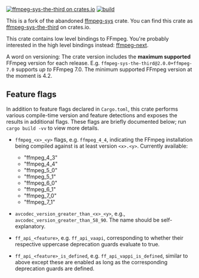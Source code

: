 [![ffmpeg-sys-the-third on crates.io](https://img.shields.io/crates/v/ffmpeg-sys-the-third?cacheSeconds=3600)](https://crates.io/crates/ffmpeg-sys-the-third)
[![build](https://github.com/shssoichiro/ffmpeg-the-third-sys/workflows/build/badge.svg)](https://github.com/shssoichiro/ffmpeg-the-third-sys/actions)

This is a fork of the abandoned [ffmpeg-sys](https://github.com/meh/rust-ffmpeg-sys) crate. You can find this crate as [ffmpeg-sys-the-third](https://crates.io/crates/ffmpeg-sys-the-third) on crates.io.

This crate contains low level bindings to FFmpeg. You're probably interested in the high level bindings instead: [ffmpeg-next](https://github.com/shssoichiro/ffmpeg-the-third).

A word on versioning: The crate version includes the **maximum supported** FFmpeg version for each release. E.g. `ffmpeg-sys-the-third@2.0.0+ffmpeg-7.0` supports *up to* FFmpeg 7.0. The minimum supported FFmpeg version at the moment is 4.2.

## Feature flags

In addition to feature flags declared in `Cargo.toml`, this crate performs various compile-time version and feature detections and exposes the results in additional flags. These flags are briefly documented below; run `cargo build -vv` to view more details.

- `ffmpeg_<x>_<y>` flags, e.g. `ffmpeg_4_4`, indicating the FFmpeg installation being compiled against is at least version `<x>.<y>`. Currently available:

  - "ffmpeg_4_3"
  - "ffmpeg_4_4"
  - "ffmpeg_5_0"
  - "ffmpeg_5_1"
  - "ffmpeg_6_0"
  - "ffmpeg_6_1"
  - "ffmpeg_7_0"
  - "ffmpeg_7_1"

- `avcodec_version_greater_than_<x>_<y>`, e.g., `avcodec_version_greater_than_58_90`. The name should be self-explanatory.

- `ff_api_<feature>`, e.g. `ff_api_vaapi`, corresponding to whether their respective uppercase deprecation guards evaluate to true.

- `ff_api_<feature>_is_defined`, e.g. `ff_api_vappi_is_defined`, similar to above except these are enabled as long as the corresponding deprecation guards are defined.
